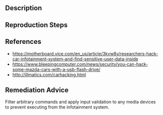 ## Description


## Reproduction Steps


## References

- https://motherboard.vice.com/en_us/article/3kvw8y/researchers-hack-car-infotainment-system-and-find-sensitive-user-data-inside
- https://www.bleepingcomputer.com/news/security/you-can-hack-some-mazda-cars-with-a-usb-flash-drive/
- http://illmatics.com/carhacking.html


## Remediation Advice

Filter arbitrary commands and apply input validation to any media devices to prevent executing from the infotainment system.
